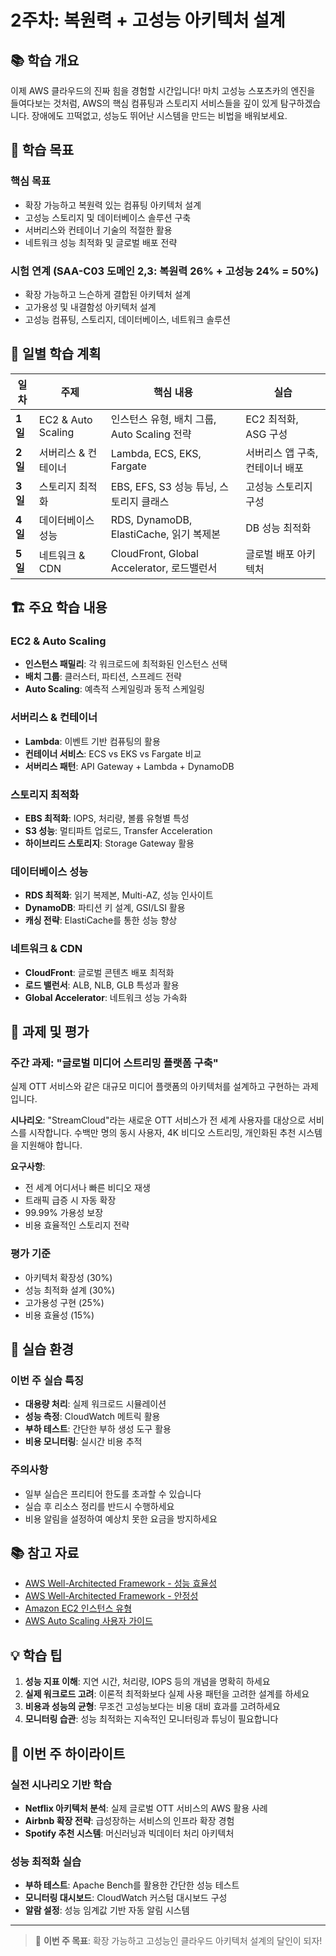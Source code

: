 # 2주차: 복원력 + 고성능 아키텍처 설계

## 📚 학습 개요

이제 AWS 클라우드의 진짜 힘을 경험할 시간입니다! 마치 고성능 스포츠카의 엔진을 들여다보는 것처럼, AWS의 핵심 컴퓨팅과 스토리지 서비스들을 깊이 있게 탐구하겠습니다. 장애에도 끄떡없고, 성능도 뛰어난 시스템을 만드는 비법을 배워보세요.

## 🎯 학습 목표

### 핵심 목표
- 확장 가능하고 복원력 있는 컴퓨팅 아키텍처 설계
- 고성능 스토리지 및 데이터베이스 솔루션 구축
- 서버리스와 컨테이너 기술의 적절한 활용
- 네트워크 성능 최적화 및 글로벌 배포 전략

### 시험 연계 (SAA-C03 도메인 2,3: 복원력 26% + 고성능 24% = 50%)
- 확장 가능하고 느슨하게 결합된 아키텍처 설계
- 고가용성 및 내결함성 아키텍처 설계
- 고성능 컴퓨팅, 스토리지, 데이터베이스, 네트워크 솔루션

## 📅 일별 학습 계획

| 일차 | 주제 | 핵심 내용 | 실습 |
|------|------|---------|------|
| **1일** | EC2 & Auto Scaling | 인스턴스 유형, 배치 그룹, Auto Scaling 전략 | EC2 최적화, ASG 구성 |
| **2일** | 서버리스 & 컨테이너 | Lambda, ECS, EKS, Fargate | 서버리스 앱 구축, 컨테이너 배포 |
| **3일** | 스토리지 최적화 | EBS, EFS, S3 성능 튜닝, 스토리지 클래스 | 고성능 스토리지 구성 |
| **4일** | 데이터베이스 성능 | RDS, DynamoDB, ElastiCache, 읽기 복제본 | DB 성능 최적화 |
| **5일** | 네트워크 & CDN | CloudFront, Global Accelerator, 로드밸런서 | 글로벌 배포 아키텍처 |

## 🏗️ 주요 학습 내용

### EC2 & Auto Scaling
- **인스턴스 패밀리**: 각 워크로드에 최적화된 인스턴스 선택
- **배치 그룹**: 클러스터, 파티션, 스프레드 전략
- **Auto Scaling**: 예측적 스케일링과 동적 스케일링

### 서버리스 & 컨테이너
- **Lambda**: 이벤트 기반 컴퓨팅의 활용
- **컨테이너 서비스**: ECS vs EKS vs Fargate 비교
- **서버리스 패턴**: API Gateway + Lambda + DynamoDB

### 스토리지 최적화
- **EBS 최적화**: IOPS, 처리량, 볼륨 유형별 특성
- **S3 성능**: 멀티파트 업로드, Transfer Acceleration
- **하이브리드 스토리지**: Storage Gateway 활용

### 데이터베이스 성능
- **RDS 최적화**: 읽기 복제본, Multi-AZ, 성능 인사이트
- **DynamoDB**: 파티션 키 설계, GSI/LSI 활용
- **캐싱 전략**: ElastiCache를 통한 성능 향상

### 네트워크 & CDN
- **CloudFront**: 글로벌 콘텐츠 배포 최적화
- **로드 밸런서**: ALB, NLB, GLB 특성과 활용
- **Global Accelerator**: 네트워크 성능 가속화

## 📝 과제 및 평가

### 주간 과제: "글로벌 미디어 스트리밍 플랫폼 구축"
실제 OTT 서비스와 같은 대규모 미디어 플랫폼의 아키텍처를 설계하고 구현하는 과제입니다.

**시나리오**: 
"StreamCloud"라는 새로운 OTT 서비스가 전 세계 사용자를 대상으로 서비스를 시작합니다. 수백만 명의 동시 사용자, 4K 비디오 스트리밍, 개인화된 추천 시스템을 지원해야 합니다.

**요구사항**:
- 전 세계 어디서나 빠른 비디오 재생
- 트래픽 급증 시 자동 확장
- 99.99% 가용성 보장
- 비용 효율적인 스토리지 전략

### 평가 기준
- 아키텍처 확장성 (30%)
- 성능 최적화 설계 (30%)
- 고가용성 구현 (25%)
- 비용 효율성 (15%)

## 🔧 실습 환경

### 이번 주 실습 특징
- **대용량 처리**: 실제 워크로드 시뮬레이션
- **성능 측정**: CloudWatch 메트릭 활용
- **부하 테스트**: 간단한 부하 생성 도구 활용
- **비용 모니터링**: 실시간 비용 추적

### 주의사항
- 일부 실습은 프리티어 한도를 초과할 수 있습니다
- 실습 후 리소스 정리를 반드시 수행하세요
- 비용 알림을 설정하여 예상치 못한 요금을 방지하세요

## 📚 참고 자료

- [AWS Well-Architected Framework - 성능 효율성](https://docs.aws.amazon.com/wellarchitected/latest/performance-efficiency-pillar/)
- [AWS Well-Architected Framework - 안정성](https://docs.aws.amazon.com/wellarchitected/latest/reliability-pillar/)
- [Amazon EC2 인스턴스 유형](https://aws.amazon.com/ec2/instance-types/)
- [AWS Auto Scaling 사용자 가이드](https://docs.aws.amazon.com/autoscaling/)

## 💡 학습 팁

1. **성능 지표 이해**: 지연 시간, 처리량, IOPS 등의 개념을 명확히 하세요
2. **실제 워크로드 고려**: 이론적 최적화보다 실제 사용 패턴을 고려한 설계를 하세요
3. **비용과 성능의 균형**: 무조건 고성능보다는 비용 대비 효과를 고려하세요
4. **모니터링 습관**: 성능 최적화는 지속적인 모니터링과 튜닝이 필요합니다

## 🚀 이번 주 하이라이트

### 실전 시나리오 기반 학습
- **Netflix 아키텍처 분석**: 실제 글로벌 OTT 서비스의 AWS 활용 사례
- **Airbnb 확장 전략**: 급성장하는 서비스의 인프라 확장 경험
- **Spotify 추천 시스템**: 머신러닝과 빅데이터 처리 아키텍처

### 성능 최적화 실습
- **부하 테스트**: Apache Bench를 활용한 간단한 성능 테스트
- **모니터링 대시보드**: CloudWatch 커스텀 대시보드 구성
- **알람 설정**: 성능 임계값 기반 자동 알림 시스템

---

> 🚀 **이번 주 목표**: 확장 가능하고 고성능인 클라우드 아키텍처 설계의 달인이 되자!